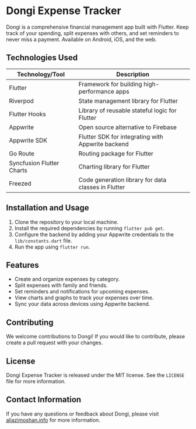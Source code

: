 # Dongi Expense Tracker

Dongi is a comprehensive financial management app built with Flutter. Keep track of your spending, split expenses with others, and set reminders to never miss a payment. Available on Android, iOS, and the web.

## Technologies Used

| Technology/Tool         | Description                                          |
|-------------------------|------------------------------------------------------|
| Flutter                 | Framework for building high-performance apps         |
| Riverpod                | State management library for Flutter                 |
| Flutter Hooks           | Library of reusable stateful logic for Flutter       |
| Appwrite                | Open source alternative to Firebase                  |
| Appwrite SDK            | Flutter SDK for integrating with Appwrite backend    |
| Go Route                | Routing package for Flutter                          |
| Syncfusion Flutter Charts| Charting library for Flutter                        |
| Freezed                 | Code generation library for data classes in Flutter  |

## Installation and Usage

1. Clone the repository to your local machine.
2. Install the required dependencies by running `flutter pub get`.
3. Configure the backend by adding your Appwrite credentials to the `lib/constants.dart` file.
4. Run the app using `flutter run`.

## Features

- Create and organize expenses by category.
- Split expenses with family and friends.
- Set reminders and notifications for upcoming expenses.
- View charts and graphs to track your expenses over time.
- Sync your data across devices using Appwrite backend.

## Contributing

We welcome contributions to Dongi! If you would like to contribute, please create a pull request with your changes.

## License

Dongi Expense Tracker is released under the MIT license. See the `LICENSE` file for more information.

## Contact Information

If you have any questions or feedback about Dongi, please visit [aliazimoshan.info](https://aliazimoshan.info) for more information.
